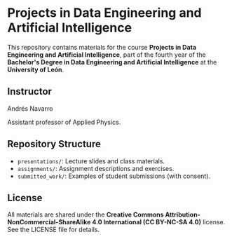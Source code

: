 # Projects in Data Engineering and Artificial Intelligence

This repository contains materials for the course **Projects in Data Engineering and Artificial Intelligence**, part of the fourth year of the **Bachelor's Degree in Data Engineering and Artificial Intelligence** at the **University of León**.

## Instructor
 Andrés Navarro
 
 Assistant professor of Applied Physics.

## Repository Structure

- `presentations/`: Lecture slides and class materials.
- `assignments/`: Assignment descriptions and exercises.
- `submitted_work/`: Examples of student submissions (with consent).

## License

All materials are shared under the **Creative Commons Attribution-NonCommercial-ShareAlike 4.0 International (CC BY-NC-SA 4.0)** license. See the LICENSE file for details.
